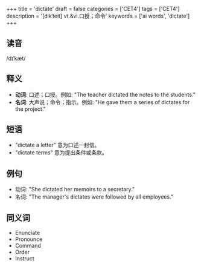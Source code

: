 +++
title = 'dictate'
draft = false
categories = ['CET4']
tags = ['CET4']
description = '[dikˈteit] vt.&vi.口授；命令'
keywords = ['ai words', 'dictate']
+++

## 读音
/dɪˈkæt/

## 释义
- **动词**: 口述；口授。例如: "The teacher dictated the notes to the students."
- **名词**: 大声说；命令；指示。例如: "He gave them a series of dictates for the project."

## 短语
- "dictate a letter" 意为口述一封信。
- "dictate terms" 意为提出条件或条款。

## 例句
- 动词: "She dictated her memoirs to a secretary."
- 名词: "The manager's dictates were followed by all employees."

## 同义词
- Enunciate
- Pronounce
- Command
- Order
- Instruct
